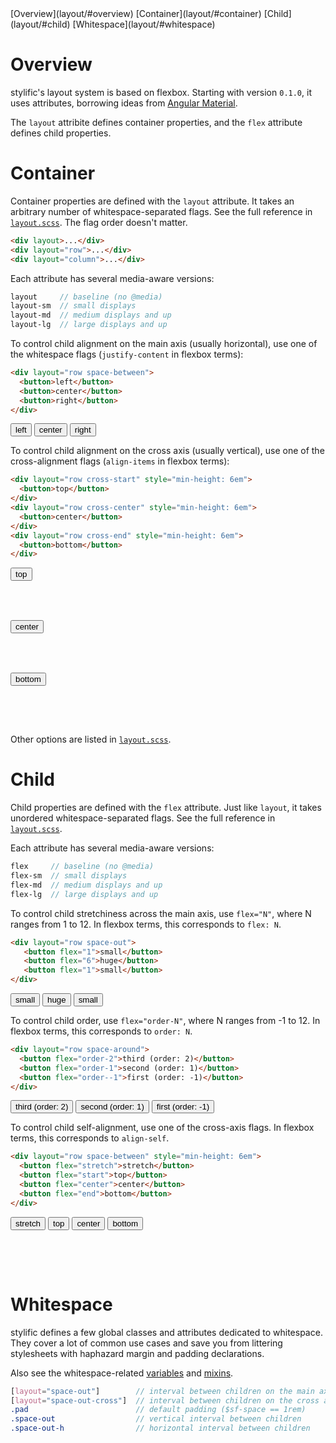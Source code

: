 <!-- TOC -->
<div sf-collapse doc-toc theme="text-accent">
  <label class="active" theme="accent"></label>
  <sf-collapse-body>
    [Overview](layout/#overview)
    [Container](layout/#container)
    [Child](layout/#child)
    [Whitespace](layout/#whitespace)
  </sf-collapse-body>
</div>

# Overview

stylific's layout system is based on flexbox. Starting with version `0.1.0`, it
uses attributes, borrowing ideas from [Angular
Material](https://material.angularjs.org/latest/#/layout/container).

The `layout` attribite defines container properties, and the `flex` attribute
defines child properties.

# Container

Container properties are defined with the `layout` attribute. It takes an
arbitrary number of whitespace-separated flags. See the full reference in
[`layout.scss`](https://github.com/Mitranim/stylific/tree/master/scss/layout.scss).
The flag order doesn't matter.

```html
<div layout>...</div>
<div layout="row">...</div>
<div layout="column">...</div>
```

Each attribute has several media-aware versions:

```scss
layout     // baseline (no @media)
layout-sm  // small displays
layout-md  // medium displays and up
layout-lg  // large displays and up
```

To control child alignment on the main axis (usually horizontal), use one of the
whitespace flags (`justify-content` in flexbox terms):

```html
<div layout="row space-between">
  <button>left</button>
  <button>center</button>
  <button>right</button>
</div>
```

<div doc-demo style="display: block">
  <div layout="row space-between">
    <button>left</button>
    <button>center</button>
    <button>right</button>
  </div>
</div>

To control child alignment on the cross axis (usually vertical), use one of the
cross-alignment flags (`align-items` in flexbox terms):

```html
<div layout="row cross-start" style="min-height: 6em">
  <button>top</button>
</div>
<div layout="row cross-center" style="min-height: 6em">
  <button>center</button>
</div>
<div layout="row cross-end" style="min-height: 6em">
  <button>bottom</button>
</div>
```

<div doc-demo layout="row space-between cross-stretch">
  <div layout="row cross-start" style="min-height: 6em">
    <button>top</button>
  </div>
  <div layout="row cross-center" style="min-height: 6em">
    <button>center</button>
  </div>
  <div layout="row cross-end" style="min-height: 6em">
    <button>bottom</button>
  </div>
</div>

Other options are listed in
[`layout.scss`](https://github.com/Mitranim/stylific/tree/master/scss/layout.scss).

# Child

Child properties are defined with the `flex` attribute. Just like `layout`,
it takes unordered whitespace-separated flags. See the full reference in
[`layout.scss`](https://github.com/Mitranim/stylific/tree/master/scss/layout.scss).

Each attribute has several media-aware versions:

```scss
flex     // baseline (no @media)
flex-sm  // small displays
flex-md  // medium displays and up
flex-lg  // large displays and up
```

To control child stretchiness across the main axis, use `flex="N"`, where N
ranges from 1 to 12. In flexbox terms, this corresponds to `flex: N`.

```html
<div layout="row space-out">
   <button flex="1">small</button>
   <button flex="6">huge</button>
   <button flex="1">small</button>
</div>
```

<div doc-demo style="display: block">
  <div layout="row space-out">
    <button flex="1">small</button>
    <button flex="6">huge</button>
    <button flex="1">small</button>
  </div>
</div>

To control child order, use `flex="order-N"`, where N ranges from -1 to 12.
In flexbox terms, this corresponds to `order: N`.

```html
<div layout="row space-around">
  <button flex="order-2">third (order: 2)</button>
  <button flex="order-1">second (order: 1)</button>
  <button flex="order--1">first (order: -1)</button>
</div>
```

<div doc-demo style="display: block">
  <div layout="row space-around">
    <button flex="order-2">third (order: 2)</button>
    <button flex="order-1">second (order: 1)</button>
    <button flex="order--1">first (order: -1)</button>
  </div>
</div>

To control child self-alignment, use one of the cross-axis flags. In flexbox
terms, this corresponds to `align-self`.

```html
<div layout="row space-between" style="min-height: 6em">
  <button flex="stretch">stretch</button>
  <button flex="start">top</button>
  <button flex="center">center</button>
  <button flex="end">bottom</button>
</div>
```

<div doc-demo style="display: block">
  <div layout="row space-between" style="min-height: 6em">
    <button flex="stretch">stretch</button>
    <button flex="start">top</button>
    <button flex="center">center</button>
    <button flex="end">bottom</button>
  </div>
</div>

# Whitespace

stylific defines a few global classes and attributes dedicated to whitespace.
They cover a lot of common use cases and save you from littering stylesheets
with haphazard margin and padding declarations.

Also see the whitespace-related
[variables](https://github.com/Mitranim/stylific/blob/master/scss/_variables.scss)
and [mixins](https://github.com/Mitranim/stylific/blob/master/scss/_mixins.scss).

```scss
[layout="space-out"]        // interval between children on the main axis
[layout="space-out-cross"]  // interval between children on the cross axis
.pad                        // default padding ($sf-space == 1rem)
.space-out                  // vertical interval between children
.space-out-h                // horizontal interval between children
```
